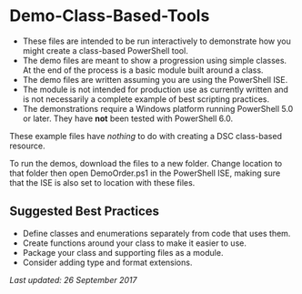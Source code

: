 # Demo-Class-Based-Tools

* These files are intended to be run interactively to demonstrate how you might create a class-based PowerShell tool.
* The demo files are meant to show a progression using simple classes. At the end of the process is a basic module built around a class.
* The demo files are written assuming you are using the PowerShell ISE.
* The module is not intended for production use as currently written and is not necessarily a complete example of best scripting practices.
* The demonstrations require a Windows platform running PowerShell 5.0 or later. They have **not** been tested with PowerShell 6.0.

These example files have *nothing* to do with creating a DSC class-based resource.

To run the demos, download the files to a new folder. Change location to that folder then open DemoOrder.ps1 in the PowerShell ISE, making sure that the ISE is also set to location with these files.

## Suggested Best Practices
* Define classes and enumerations separately from code that uses them.
* Create functions around your class to make it easier to use.
* Package your class and supporting files as a module.
* Consider adding type and format extensions.

_Last updated: 26 September 2017_
